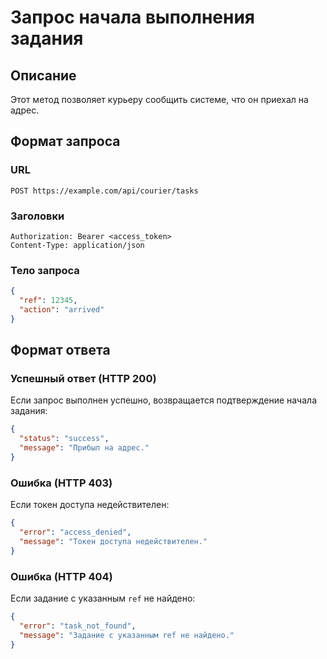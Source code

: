 # Запрос начала выполнения задания

## Описание
Этот метод позволяет курьеру сообщить системе, что он приехал на адрес.

## Формат запроса
### URL
```
POST https://example.com/api/courier/tasks
```

### Заголовки
```
Authorization: Bearer <access_token>
Content-Type: application/json
```

### Тело запроса
```json
{
  "ref": 12345,
  "action": "arrived"
}
```

## Формат ответа
### Успешный ответ (HTTP 200)
Если запрос выполнен успешно, возвращается подтверждение начала задания:
```json
{
  "status": "success",
  "message": "Прибыл на адрес."
}
```

### Ошибка (HTTP 403)
Если токен доступа недействителен:
```json
{
  "error": "access_denied",
  "message": "Токен доступа недействителен."
}
```

### Ошибка (HTTP 404)
Если задание с указанным `ref` не найдено:
```json
{
  "error": "task_not_found",
  "message": "Задание с указанным ref не найдено."
}
```
